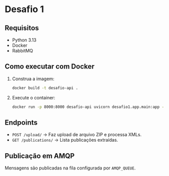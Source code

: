 # Desafio 1

## Requisitos

- Python 3.13
- Docker
- RabbitMQ

## Como executar com Docker

1. Construa a imagem:

   ```bash
   docker build -t desafio-api .
   ```

2. Execute o container:

   ```bash
   docker run -p 8000:8000 desafio-api uvicorn desafio1.app.main:app --host 0.0.0.0 --port 8000
   ```

## Endpoints

- `POST /upload/` → Faz upload de arquivo ZIP e processa XMLs.
- `GET /publications/` → Lista publicações extraídas.

## Publicação em AMQP

Mensagens são publicadas na fila configurada por `AMQP_QUEUE`.
